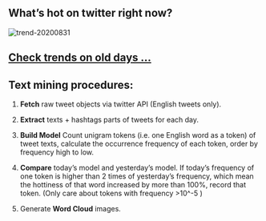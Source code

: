 ## What’s hot on twitter right now?

![trend-20200831][wordcloud]

[wordcloud]: https://raw.githubusercontent.com/xdqc/tweet-trend-everyday/master/word-cloud/trend-20200831.png?token=AF5V4P7ADR6KQBZ4CEDTNIK6AXRMU "trend-20200831"

## [Check trends on old days ...](https://github.com/xdqc/tweet-trend-everyday/tree/master/word-cloud)

## Text mining procedures:

1. **Fetch** raw tweet objects via twitter API (English tweets only).

2. **Extract** texts + hashtags parts of tweets for each day.

3. **Build Model** Count unigram tokens (i.e. one English word as a token) of tweet texts, calculate the occurrence frequency of each token, order by frequency high to low.

4. **Compare** today’s model and yesterday’s model. If today’s frequency of one token is higher than 2 times of yesterday’s frequency, which mean the hottiness of that word increased by more than 100%, record that token. (Only care about tokens with frequency >10^-5 )

5. Generate **Word Cloud** images.
